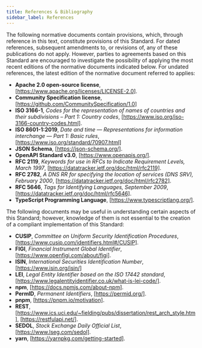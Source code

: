 ```yaml
---
title: References & Bibliography
sidebar_label: References
---
```



The following normative documents contain provisions, which, through reference in this text, constitute provisions of this Standard. For dated references, subsequent amendments to, or revisions of, any of these publications do not apply. However, parties to agreements based on this Standard are encouraged to investigate the possibility of applying the most recent editions of the normative documents indicated below. For undated references, the latest edition of the normative document referred to applies:

- **Apache 2.0 open-source license**, [https://www.apache.org/licenses/LICENSE-2.0].
- **Community Specification license**, [https://github.com/CommunitySpecification/1.0]
- **ISO 3166-1**, _Codes for the representation of names of countries and their subdivisions – Part 1: Country codes_, [https://www.iso.org/iso-3166-country-codes.html].
- **ISO 8601-1:2019**, _Date and time — Representations for information interchange — Part 1: Basic rules_, [https://www.iso.org/standard/70907.html]
- **JSON Schema**, [https://json-schema.org/].
- **OpenAPI Standard v3.0**, [https://www.openapis.org/].
- **RFC 2119**, _Keywords for use in RFCs to Indicate Requirement Levels, March 1997_, [https://datatracker.ietf.org/doc/html/rfc2119].
- **RFC 2782**, _A DNS RR for specifying the location of services (DNS SRV), February 2000_, [https://datatracker.ietf.org/doc/html/rfc2782].
- **RFC 5646**, _Tags for Identifying Languages, September 2009_, [https://datatracker.ietf.org/doc/html/rfc5646].
- **TypeScript Programming Language**, [https://www.typescriptlang.org/].


The following documents may be useful in understanding certain aspects of this Standard; however, knowledge of them is not essential to the creation of a compliant implementation of this Standard:

- **CUSIP**, _Committee on Uniform Security Identification Procedures_, [https://www.cusip.com/identifiers.html#/CUSIP].
- **FIGI**, _Financial Instrument Global Identifier_, [https://www.openfigi.com/about/figi].
- **ISIN**, _International Securities Identification Number_, [https://www.isin.org/isin/]
- **LEI**, _Legal Entity Identifier based on the ISO 17442 standard_, [https://www.legalentityidentifier.co.uk/what-is-lei-code/].
- **npm**,  [https://docs.npmjs.com/about-npm].
- **PermID**, _Permanent Identifiers_, [https://permid.org/].
- **pnpm**, [https://pnpm.io/motivation].
- **REST**, [https://www.ics.uci.edu/~fielding/pubs/dissertation/rest_arch_style.htm], [https://restfulapi.net/].
- **SEDOL**, _Stock Exchange Daily Official List_, [https://www.lseg.com/sedol].
- **yarn**, [https://yarnpkg.com/getting-started].
